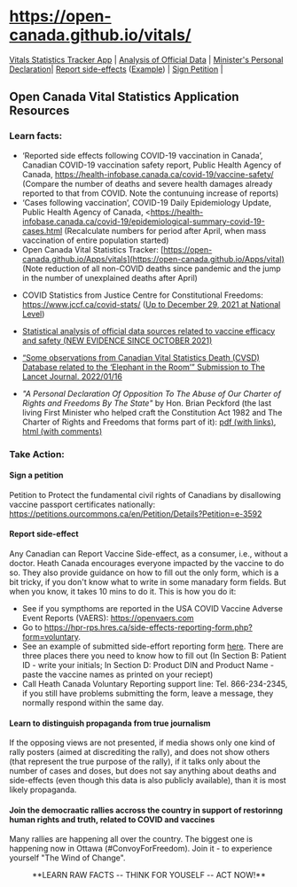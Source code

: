# https://open-canada.github.io/vitals/

  [Vitals Statistics Tracker App](https://open-canada.github.io/Apps/vitals) | [Analysis of Official Data](analysis) | [Minister's Personal Declaration](https://open-canada.github.io/vitals/brian-peckford-declaration.pdf)| [Report side-effects](https://hpr-rps.hres.ca/side-effects-reporting-form.php?form=voluntary) ([Example](https://open-canada.github.io/vitals/SideEffectReporting-example-1.pdf)) | [Sign Petition](https://petitions.ourcommons.ca/en/Petition/Details?Petition=e-3592) | 

## Open Canada Vital Statistics Application Resources

### Learn facts:

- ‘Reported side effects following COVID-19 vaccination in Canada’, Canadian COVID-19 vaccination safety report, Public Health Agency of Canada, <https://health-infobase.canada.ca/covid-19/vaccine-safety/> (Compare the number of deaths and severe health damages already reported to that from COVID. Note the contunuing increase of reports)
- ‘Cases following vaccination’, COVID-19 Daily Epidemiology Update, Public Health Agency of Canada, <https://health-infobase.canada.ca/covid-19/epidemiological-summary-covid-19-cases.html (Recalculate numbers for period after April, when mass vaccination of entire population started)
- Open Canada Vital Statistics Tracker: [https://open-canada.github.io/Apps/vitals](https://open-canada.github.io/Apps/vital) (Note reduction of all non-COVID deaths since pandemic and the jump in the number of unexplained deaths after April)

<!-- 
You can use this App to compute statistics from raw  data, such as:
   - percentage of fully vaccinated,since  vaccination was officiall launched on December 14, 2020: eg. you 
   - total number of COVID deaths in any province for any time interval: eg. you can compute how many COVID deaths before May, when vaccination rate was less than 3%,and after May 2021
   - dynamics (regression slope) for each reported cause of death: eg. you can see that slope for _all_  death causes has become negative since the new COVID death category was introduced in 2020, meaning that was many of those causes are not report as "COVID deaths")

-->

- COVID Statistics from Justice Centre for Constitutional Freedoms: https://www.jccf.ca/covid-stats/ ([Up to December 29, 2021 at National Level](https://www.jccf.ca/wp-content/uploads/2022/01/Covid-Statistics-canada-dec-29-2021.png))

- [Statistical analysis of official data sources related to vaccine efficacy and safety (NEW EVIDENCE SINCE OCTOBER 2021)](https://open-canada.github.io/vitals/analysis)

- [“Some observations from Canadian Vital Statistics Death (CVSD) Database related to the ‘Elephant in the Room’” 
Submission to The Lancet Journal. 2022/01/16](https://open-canada.github.io/vitals/comment.pdf)


<!-- ### Personal Declarations -->

- _"A Personal Declaration Of Opposition To The Abuse of Our Charter of Rights and Freedoms By The State"_ by Hon. Brian Peckford (the last living First Minister who helped craft the Constitution Act 1982 and The Charter of Rights and Freedoms that forms part of it): [pdf (with links)](https://open-canada.github.io/vitals/brian-peckford-declaration.pdf), [html (with comments)](https://peckford42.wordpress.com/2022/01/02/a-personal-declaration-of-opposition-to-the-abuse-of-our-charter-of-rights-and-freedoms-by-the-state/)

### Take Action: 

#### Sign a petition

Petition to Protect the fundamental civil rights of Canadians by disallowing vaccine passport certificates nationally: <https://petitions.ourcommons.ca/en/Petition/Details?Petition=e-3592>

#### Report side-effect

Any Canadian can Report Vaccine Side-effect, as a consumer, i.e., without a doctor.  Heath Canada encourages everyone impacted by the vaccine to do so. They also  provide guidance on how to fill out the only form, which is a bit tricky, if you don't know what to write in some manadary form fields.  But when you know, it takes 10 mins to do it. This is how you do it:
- See if you sympthoms are reported in the USA COVID Vaccine Adverse Event Reports (VAERS): https://openvaers.com
- Go to <https://hpr-rps.hres.ca/side-effects-reporting-form.php?form=voluntary>. 
- See an example of submitted side-effort reporting form  [here](https://open-canada.github.io/vitals/SideEffectReporting-example-1.pdf). There are three places there you need to know how to fill out (In Section B: Patient ID - write your initials; In Section D: Product DIN and Product Name - paste the vaccine names as printed on your reciept)
- Call Heath Canada Voluntary Reporting support line: Tel. 866-234-2345, if you still have problems submitting the form, leave a message,  they normally respond within the same day.


#### Learn to distinguish propaganda from true  journalism

If the opposing views are not presented, if media shows only one kind of rally posters  (aimed at discrediting the rally), and does not show  others (that represent the true purpose of the rally), if it talks only about the number of cases and  doses, but does not say anything about deaths and side-effects (even though this data is also publicly available), than it is most likely propaganda.

#### Join the democraatic rallies accross the country in support of restorinng human rights and truth, related to COVID and vaccines

Many rallies are happening all over  the country. The biggest one is happening now in Ottawa (#ConvoyForFreedom). Join it - to experience yourself "The Wind of Change". 

<center>
  **LEARN RAW FACTS -- THINK FOR YOUSELF -- ACT NOW!**
 </center>


<!-- 
#### Write a personal declaraion of opposition

If you are prominent scientist, polical leader or any other influencer, write a personal declaraion of opposition. It will be added here.

#### Create support groups at your work places where people can safely discuss concerns and receive help

--> 
